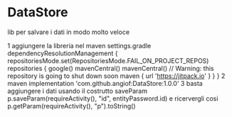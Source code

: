 # DataStore
lib per salvare i dati in modo molto veloce
    
1 aggiungere la libreria  nel maven 
settings.gradle
dependencyResolutionManagement {
    repositoriesMode.set(RepositoriesMode.FAIL_ON_PROJECT_REPOS)
    repositories {
        google()
        mavenCentral()
        mavenCentral() // Warning: this repository is going to shut down soon
        maven { url 'https://jitpack.io'
        }
    }
}
2 maven
implementation 'com.github.angiof:DataStore:1.0.0'
3 basta aggiungere i dati usando il costrutto saveParam
p.saveParam(requireActivity(), "id", entityPassword.id)
e ricervergli cosi 
p.getParam(requireActivity(), "p").toString()
